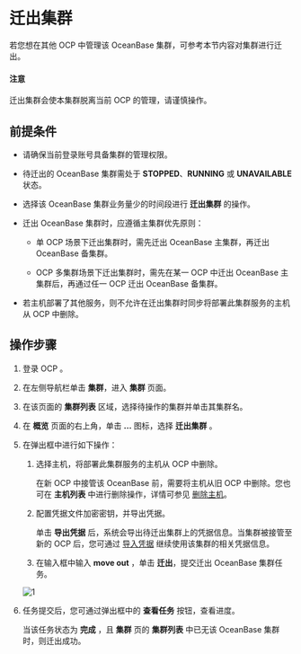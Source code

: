 # 迁出集群

若您想在其他 OCP 中管理该 OceanBase 集群，可参考本节内容对集群进行迁出。

<main id="notice" type='alert'>
<h4>注意</h4>
<p>迁出集群会使本集群脱离当前 OCP 的管理，请谨慎操作。</p>
</main>

## 前提条件

* 请确保当前登录账号具备集群的管理权限。

* 待迁出的 OceanBase 集群需处于 **STOPPED**、**RUNNING** 或 **UNAVAILABLE** 状态。

* 选择该 OceanBase 集群业务量少的时间段进行 **迁出集群** 的操作。

* 迁出 OceanBase 集群时，应遵循主集群优先原则：

  * 单 OCP 场景下迁出集群时，需先迁出 OceanBase 主集群，再迁出 OceanBase 备集群。

  * OCP 多集群场景下迁出集群时，需先在某一 OCP 中迁出 OceanBase 主集群后，再通过任一 OCP 迁出 OceanBase 备集群。

* 若主机部署了其他服务，则不允许在迁出集群时同步将部署此集群服务的主机从 OCP 中删除。
  
## 操作步骤

1. 登录 OCP 。

2. 在左侧导航栏单击 **集群**，进入 **集群** 页面。

3. 在该页面的 **集群列表** 区域，选择待操作的集群并单击其集群名。

4. 在 **概览** 页面的右上角，单击 **...** 图标，选择 **迁出集群** 。

5. 在弹出框中进行如下操作：

   1. 选择主机，将部署此集群服务的主机从 OCP 中删除。

        在新 OCP 中接管该 OceanBase 前，需要将主机从旧 OCP 中删除。您也可在 **主机列表** 中进行删除操作，详情可参见 [删除主机](../../850.host-features/550.delete-a-host.md)。

   2. 配置凭据文件加密密钥，并导出凭据。

        单击 **导出凭据** 后，系统会导出待迁出集群上的凭据信息。当集群被接管至新的 OCP 后，您可通过 [导入凭据](../../1600.system-management-features/600.management-user-center/300.manage-password-box/300.import-connection.md) 继续使用该集群的相关凭据信息。

   3. 在输入框中输入 **move out** ，单击 **迁出**，提交迁出 OceanBase 集群任务。

    ![1](https://obbusiness-private.oss-cn-shanghai.aliyuncs.com/doc/img/ocp/422/%E8%BF%81%E5%87%BAoceanbase%E9%9B%86%E7%BE%A4.png)

6. 任务提交后，您可通过弹出框中的 **查看任务** 按钮，查看进度。

   当该任务状态为 **完成** ，且 **集群** 页的 **集群列表** 中已无该 OceanBase 集群时，则迁出成功。
